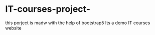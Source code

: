 # IT-courses-project-
this porject is madw with the help of bootstrap5
Its a demo IT courses website

